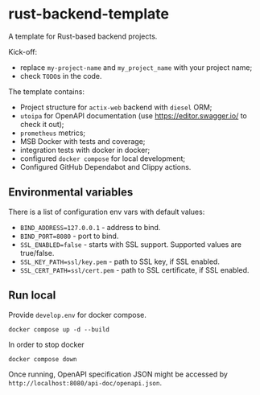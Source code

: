 # rust-backend-template

A template for Rust-based backend projects.

Kick-off:
- replace `my-project-name` and `my_project_name` with your project name;
- check `TODO`s in the code.

The template contains:
- Project structure for `actix-web` backend with `diesel` ORM;
- `utoipa` for OpenAPI documentation (use https://editor.swagger.io/ to check it out);
- `prometheus` metrics;
- MSB Docker with tests and coverage;
- integration tests with docker in docker;
- configured `docker compose` for local development;
- Configured GitHub Dependabot and Clippy actions.

## Environmental variables
There is a list of configuration env vars with default values:
- `BIND_ADDRESS=127.0.0.1` - address to bind.
- `BIND_PORT=8080` - port to bind.
- `SSL_ENABLED=false` - starts with SSL support. Supported values are true/false.
- `SSL_KEY_PATH=ssl/key.pem` - path to SSL key, if SSL enabled.
- `SSL_CERT_PATH=ssl/cert.pem` - path to SSL certificate, if SSL enabled.

## Run local
Provide `develop.env` for docker compose.
```
docker compose up -d --build
```
In order to stop docker
```
docker compose down
```
Once running, OpenAPI specification JSON might be accessed by `http://localhost:8080/api-doc/openapi.json`.
